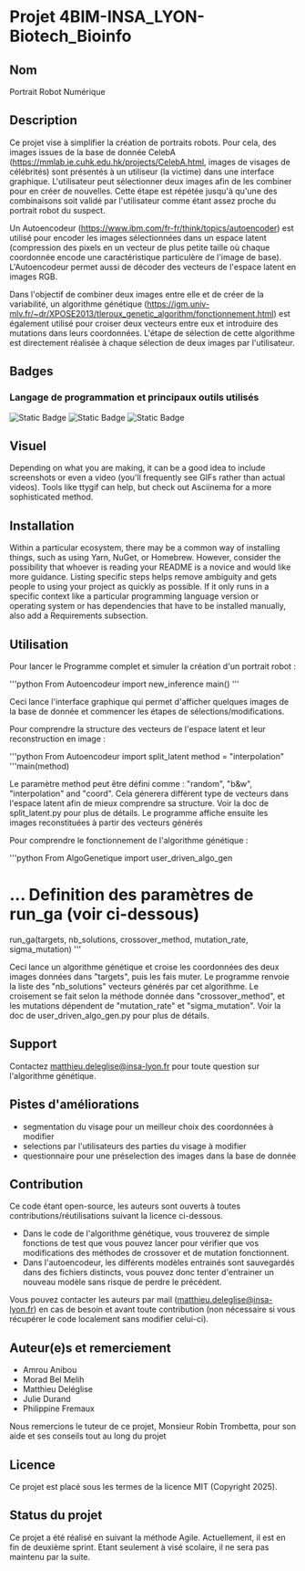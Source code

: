 # Projet 4BIM-INSA_LYON-Biotech_Bioinfo

## Nom
Portrait Robot Numérique

## Description
Ce projet vise à simplifier la création de portraits robots. 
Pour cela, des images issues de la base de donnée CelebA (https://mmlab.ie.cuhk.edu.hk/projects/CelebA.html, images de visages de célébrités) sont présentés à un utiliseur (la victime) dans une interface graphique. L'utilisateur peut sélectionner deux images afin de les combiner pour en créer de nouvelles. Cette étape est répétée jusqu'à qu'une des combinaisons soit validé par l'utilisateur comme étant assez proche du portrait robot du suspect.

Un Autoencodeur (https://www.ibm.com/fr-fr/think/topics/autoencoder) est utilisé pour encoder les images sélectionnées dans un espace latent (compression des pixels en un vecteur de plus petite taille où chaque coordonnée encode une caractéristique particulère de l'image de base). L'Autoencodeur permet aussi de décoder des vecteurs de l'espace latent en images RGB.

Dans l'objectif de combiner deux images entre elle et de créer de la variabilité, un algorithme génétique (https://igm.univ-mlv.fr/~dr/XPOSE2013/tleroux_genetic_algorithm/fonctionnement.html) est également utilisé pour croiser deux vecteurs entre eux et introduire des mutations dans leurs coordonnées. L'étape de sélection de cette algorithme est directement réalisée à chaque sélection de deux images par l'utilisateur.

## Badges

### Langage de programmation et principaux outils utilisés
![Static Badge](https://img.shields.io/badge/Langage-Python-blue?logo=python)
![Static Badge](https://img.shields.io/badge/Tool-Pytorch-blue?logo=pytorch)
![Static Badge](https://img.shields.io/badge/Tool-Numpy-blue?logo=numpy)


## Visuel
Depending on what you are making, it can be a good idea to include screenshots or even a video (you'll frequently see GIFs rather than actual videos). Tools like ttygif can help, but check out Asciinema for a more sophisticated method.

## Installation
Within a particular ecosystem, there may be a common way of installing things, such as using Yarn, NuGet, or Homebrew. However, consider the possibility that whoever is reading your README is a novice and would like more guidance. Listing specific steps helps remove ambiguity and gets people to using your project as quickly as possible. If it only runs in a specific context like a particular programming language version or operating system or has dependencies that have to be installed manually, also add a Requirements subsection.

## Utilisation

Pour lancer le Programme complet et simuler la création d'un portrait robot :

'''python
From Autoencodeur import new_inference
main()
'''

Ceci lance l'interface graphique qui permet d'afficher quelques images de la base de donnée et commencer les étapes de sélections/modifications.

Pour comprendre la structure des vecteurs de l'espace latent et leur reconstruction en image :

'''python
From Autoencodeur import split_latent
method = "interpolation"
'''main(method)

Le paramètre method peut être défini comme : "random", "b&w", "interpolation" and "coord". Cela génerera différent type de vecteurs dans l'espace latent afin de mieux comprendre sa structure. Voir la doc de split_latent.py pour plus de détails. Le programme affiche ensuite les images reconstituées à partir des vecteurs générés

Pour comprendre le fonctionnement de l'algorithme génétique :

'''python
From AlgoGenetique import user_driven_algo_gen
# ... Definition des paramètres de run_ga (voir ci-dessous)
run_ga(targets, nb_solutions, crossover_method, mutation_rate, sigma_mutation)
'''

Ceci lance un algorithme génétique et croise les coordonnées des deux images données dans "targets", puis les fais muter. Le programme renvoie la liste des "nb_solutions" vecteurs générés par cet algorithme.
Le croisement se fait selon la méthode donnée dans "crossover_method", et les mutations dépendent de "mutation_rate" et "sigma_mutation". Voir la doc de user_driven_algo_gen.py pour plus de détails.

## Support
Contactez matthieu.deleglise@insa-lyon.fr pour toute question sur l'algorithme génétique.

## Pistes d'améliorations
- segmentation du visage pour un meilleur choix des coordonnées à modifier
- selections par l'utilisateurs des parties du visage à modifier
- questionnaire pour une préselection des images dans la base de donnée

## Contribution
Ce code étant open-source, les auteurs sont ouverts à toutes contributions/réutilisations suivant la licence ci-dessous. 

- Dans le code de l'algorithme génétique, vous trouverez de simple fonctions de test que vous pouvez lancer pour vérifier que vos modifications des méthodes de crossover et de mutation fonctionnent. 
- Dans l'autoencodeur, les différents modèles entrainés sont sauvegardés dans des fichiers distincts, vous pouvez donc tenter d'entrainer un nouveau modèle sans risque de perdre le précédent.

Vous pouvez contacter les auteurs par mail (matthieu.deleglise@insa-lyon.fr) en cas de besoin et avant toute contribution (non nécessaire si vous récupérer le code localement sans modifier celui-ci).

## Auteur(e)s et remerciement
- Amrou Anibou 
- Morad Bel Melih
- Matthieu Deléglise
- Julie Durand
- Philippine Fremaux

Nous remercions le tuteur de ce projet, Monsieur Robin Trombetta, pour son aide et ses conseils tout au long du projet

## Licence
Ce projet est placé sous les termes de la licence MIT (Copyright 2025).

## Status du projet
Ce projet a été réalisé en suivant la méthode Agile. Actuellement, il est en fin de deuxième sprint. 
Etant seulement à visé scolaire, il ne sera pas maintenu par la suite. 